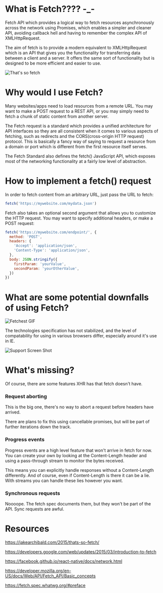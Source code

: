 # What is Fetch???? -_-

Fetch API which provides a logical way to fetch resources asynchronously across the network using Promises, which enables a simpler and cleaner API, avoiding callback hell and having to remember the complex API of XMLHttpRequest.

The aim of fetch is to provide a modern equivalent to XMLHttpRequest which is an API that gives you the functionality for transferring data between a client and a server. It offers the same sort of functionality but is designed to be more efficient and easier to use.

![That's so fetch](http://res.cloudinary.com/strannikad/image/upload/v1495159590/download_1_wxeilr.gif)

# Why would I use Fetch?

Many websites/apps need to load resources from a remote URL. You may want to make a POST request to a REST API, or you may simply need to fetch a chunk of static content from another server.

The Fetch request is a standard which provides a unified architecture for API interfaces so they are all consistent when it comes to various aspects of fetching, such as redirects and the CORS(cross-origin HTTP request) protocol. This is basically a fancy way of saying to request a resource from a domain or port which is different from the first resource itself serves.

The Fetch Standard also defines the fetch() JavaScript API, which exposes most of the networking functionality at a fairly low level of abstraction.

# How to implement a fetch() request

In order to fetch content from an arbitrary URL, just pass the URL to fetch:
``` javascript
fetch('https://mywebsite.com/mydata.json')
```
Fetch also takes an optional second argument that allows you to customize the HTTP request. You may want to specify additional headers, or make a POST request:
``` javascript
fetch('https://mywebsite.com/endpoint/', {
  method: 'POST',
  headers: {
    'Accept': 'application/json',
    'Content-Type': 'application/json',
  },
  body: JSON.stringify({
    firstParam: 'yourValue',
    secondParam: 'yourOtherValue',
  })
})
```

# What are some potential downfalls of using Fetch?

![Fetchest GIF](http://res.cloudinary.com/strannikad/image/upload/v1495159386/download_hlpid7.gif)


The technologies specification has not stabilized, and the level of compatability for using in various browsers differ, especially around it's use in IE. 

![Support Screen Shot](http://res.cloudinary.com/strannikad/image/upload/c_scale,w_887/v1495159240/Fetch_Support_gx44o6.png)

# What's missing?
Of course, there are some features XHR has that fetch doesn't have.

### Request aborting
This is the big one, there's no way to abort a request before headers have arrived.

There are plans to fix this using cancellable promises, but will be part of further iterations down the track.

### Progress events
Progress events are a high level feature that won't arrive in fetch for now. You can create your own by looking at the Content-Length header and using a pass-through stream to monitor the bytes received.

This means you can explicitly handle responses without a Content-Length differently. And of course, even if Content-Length is there it can be a lie. With streams you can handle these lies however you want.

### Synchronous requests
Noooope. The fetch spec documents them, but they won't be part of the API. Sync requests are awful.

# Resources

https://jakearchibald.com/2015/thats-so-fetch/

https://developers.google.com/web/updates/2015/03/introduction-to-fetch

https://facebook.github.io/react-native/docs/network.html

https://developer.mozilla.org/en-US/docs/Web/API/Fetch_API/Basic_concepts

https://fetch.spec.whatwg.org/#preface
